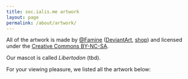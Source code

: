 ```yaml
---
title: soc.ialis.me artwork
layout: page
permalink: /about/artwork/
---
```


All of the artwork is made by <a href="https://soc.ialis.me">@Famine</a>
(<a href="http://faminefamine.deviantart.com/">DeviantArt</a>, <a href="#">shop</a>)
and licensed under the <a href="http://creativecommons.org/licenses/by-nc-sa/4.0/">Creative Commons BY-NC-SA</a>.

Our mascot is called _Libertodon_ (tbd).

For your viewing pleasure, we listed all the artwork below:


